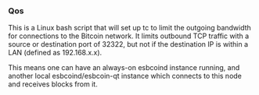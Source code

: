 ### Qos ###

This is a Linux bash script that will set up tc to limit the outgoing bandwidth for connections to the Bitcoin network. It limits outbound TCP traffic with a source or destination port of 32322, but not if the destination IP is within a LAN (defined as 192.168.x.x).

This means one can have an always-on esbcoind instance running, and another local esbcoind/esbcoin-qt instance which connects to this node and receives blocks from it.

